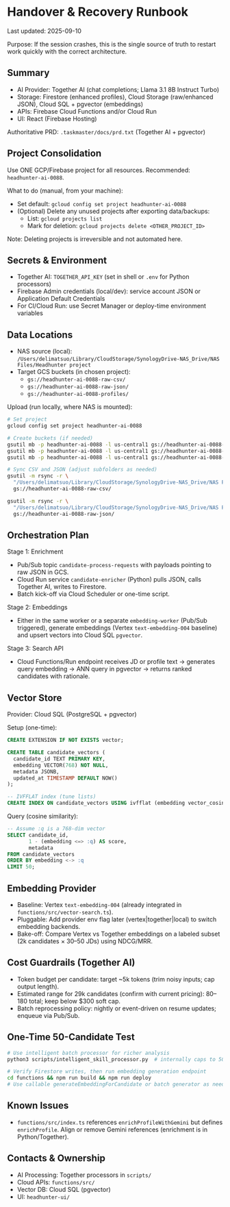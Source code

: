 # Handover & Recovery Runbook

Last updated: 2025-09-10

Purpose: If the session crashes, this is the single source of truth to restart work quickly with the correct architecture.

## Summary

- AI Provider: Together AI (chat completions; Llama 3.1 8B Instruct Turbo)
- Storage: Firestore (enhanced profiles), Cloud Storage (raw/enhanced JSON), Cloud SQL + pgvector (embeddings)
- APIs: Firebase Cloud Functions and/or Cloud Run
- UI: React (Firebase Hosting)

Authoritative PRD: `.taskmaster/docs/prd.txt` (Together AI + pgvector)

## Project Consolidation

Use ONE GCP/Firebase project for all resources. Recommended: `headhunter-ai-0088`.

What to do (manual, from your machine):
- Set default: `gcloud config set project headhunter-ai-0088`
- (Optional) Delete any unused projects after exporting data/backups:
  - List: `gcloud projects list`
  - Mark for deletion: `gcloud projects delete <OTHER_PROJECT_ID>`

Note: Deleting projects is irreversible and not automated here.

## Secrets & Environment

- Together AI: `TOGETHER_API_KEY` (set in shell or `.env` for Python processors)
- Firebase Admin credentials (local/dev): service account JSON or Application Default Credentials
- For CI/Cloud Run: use Secret Manager or deploy-time environment variables

## Data Locations

- NAS source (local): `/Users/delimatsuo/Library/CloudStorage/SynologyDrive-NAS_Drive/NAS Files/Headhunter project`
- Target GCS buckets (in chosen project):
  - `gs://headhunter-ai-0088-raw-csv/`
  - `gs://headhunter-ai-0088-raw-json/`
  - `gs://headhunter-ai-0088-profiles/`

Upload (run locally, where NAS is mounted):
```bash
# Set project
gcloud config set project headhunter-ai-0088

# Create buckets (if needed)
gsutil mb -p headhunter-ai-0088 -l us-central1 gs://headhunter-ai-0088-raw-csv/ || true
gsutil mb -p headhunter-ai-0088 -l us-central1 gs://headhunter-ai-0088-raw-json/ || true
gsutil mb -p headhunter-ai-0088 -l us-central1 gs://headhunter-ai-0088-profiles/ || true

# Sync CSV and JSON (adjust subfolders as needed)
gsutil -m rsync -r \
  "/Users/delimatsuo/Library/CloudStorage/SynologyDrive-NAS_Drive/NAS Files/Headhunter project/CSV" \
  gs://headhunter-ai-0088-raw-csv/

gsutil -m rsync -r \
  "/Users/delimatsuo/Library/CloudStorage/SynologyDrive-NAS_Drive/NAS Files/Headhunter project" \
  gs://headhunter-ai-0088-raw-json/
```

## Orchestration Plan

Stage 1: Enrichment
- Pub/Sub topic `candidate-process-requests` with payloads pointing to raw JSON in GCS.
- Cloud Run service `candidate-enricher` (Python) pulls JSON, calls Together AI, writes to Firestore.
- Batch kick-off via Cloud Scheduler or one-time script.

Stage 2: Embeddings
- Either in the same worker or a separate `embedding-worker` (Pub/Sub triggered), generate embeddings (Vertex `text-embedding-004` baseline) and upsert vectors into Cloud SQL `pgvector`.

Stage 3: Search API
- Cloud Functions/Run endpoint receives JD or profile text → generates query embedding → ANN query in pgvector → returns ranked candidates with rationale.

## Vector Store

Provider: Cloud SQL (PostgreSQL + pgvector)

Setup (one-time):
```sql
CREATE EXTENSION IF NOT EXISTS vector;

CREATE TABLE candidate_vectors (
  candidate_id TEXT PRIMARY KEY,
  embedding VECTOR(768) NOT NULL,
  metadata JSONB,
  updated_at TIMESTAMP DEFAULT NOW()
);

-- IVFFLAT index (tune lists)
CREATE INDEX ON candidate_vectors USING ivfflat (embedding vector_cosine_ops) WITH (lists = 100);
```

Query (cosine similarity):
```sql
-- Assume :q is a 768-dim vector
SELECT candidate_id,
       1 - (embedding <=> :q) AS score,
       metadata
FROM candidate_vectors
ORDER BY embedding <-> :q
LIMIT 50;
```

## Embedding Provider

- Baseline: Vertex `text-embedding-004` (already integrated in `functions/src/vector-search.ts`).
- Pluggable: Add provider env flag later (vertex|together|local) to switch embedding backends.
- Bake-off: Compare Vertex vs Together embeddings on a labeled subset (2k candidates × 30–50 JDs) using NDCG/MRR.

## Cost Guardrails (Together AI)

- Token budget per candidate: target ~5k tokens (trim noisy inputs; cap output length).
- Estimated range for 29k candidates (confirm with current pricing): $80–$180 total; keep below $300 soft cap.
- Batch reprocessing policy: nightly or event-driven on resume updates; enqueue via Pub/Sub.

## One-Time 50-Candidate Test

```bash
# Use intelligent batch processor for richer analysis
python3 scripts/intelligent_skill_processor.py  # internally caps to 50 in main()

# Verify Firestore writes, then run embedding generation endpoint
cd functions && npm run build && npm run deploy
# Use callable generateEmbeddingForCandidate or batch generator as needed
```

## Known Issues

- `functions/src/index.ts` references `enrichProfileWithGemini` but defines `enrichProfile`. Align or remove Gemini references (enrichment is in Python/Together).

## Contacts & Ownership

- AI Processing: Together processors in `scripts/`
- Cloud APIs: `functions/src/`
- Vector DB: Cloud SQL (pgvector)
- UI: `headhunter-ui/`


